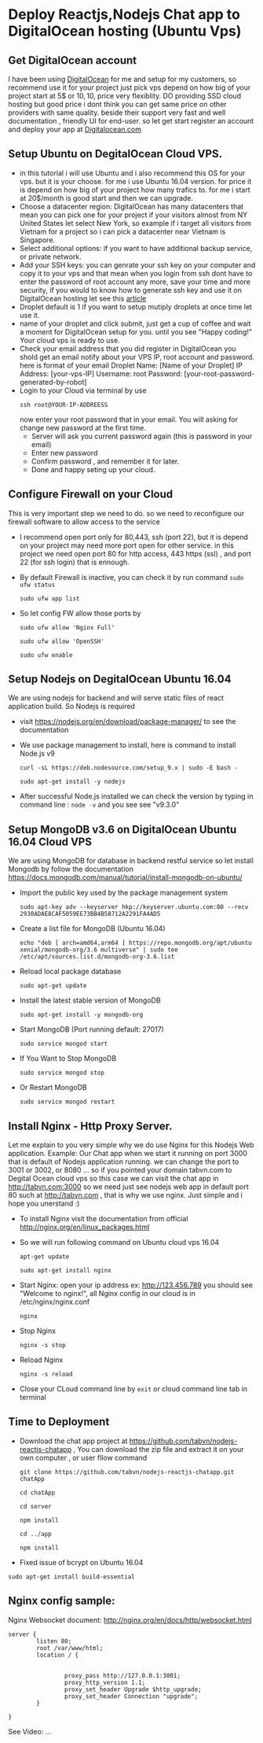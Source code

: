 # Deploy Reactjs,Nodejs Chat app to DigitalOcean hosting (Ubuntu Vps)

## Get DigitalOcean account

I have been using <a href="https://m.do.co/c/bb792e37b9dd">DigitalOcean</a> for me and setup for my customers, so  recommend use it for your project just pick vps depend on how big of your project
start at 5$ or 10$, 10$, price very flexiblity. DO providing SSD cloud hosting but good price i dont think you can get same price on other providers with same quality.
beside their support very fast and well documentation , friendly UI for end-user. 
so let get start register an account and deploy your app at <a href="https://m.do.co/c/bb792e37b9dd">Digitalocean.com</a>

## Setup Ubuntu on DegitalOcean Cloud VPS.

*  in this tutorial i will use Ubuntu and i also recommend this OS for your vps. but it is your choose. for me i use Ubuntu 16.04 version.
for price it is depend on how big of your project how many trafics to. for me i start at 20$/month is good start and then we can upgrade.
* Choose a datacenter region: DigitalOcean has many datacenters that mean you can pick one for your project if your visitors almost from NY United States let select New York, so example if i target all visitors from Vietnam for a project so i can pick a datacenter near Vietnam is Singapore.
* Select additional options: if you want to have additional  backup service, or  private network. 
* Add your SSH keys: you can genrate your ssh key on your computer and copy it to your vps and that mean when you login from ssh dont have to enter the password of root account any more, save your time and more security, if you would to know how to generate ssh key and use it on DigitalOcean hosting let see this <a href="https://www.digitalocean.com/community/tutorials/how-to-use-ssh-keys-with-digitalocean-droplets">article</a>
* Droplet default is 1 if you want to setup mutiply droplets at once time let use it.
* name of your droplet and click submit, just get a cup of coffee and wait a moment for DigitalOcean setup for you. until you see "Happy coding!" Your cloud vps is ready to use.
* Check your email address that you did register in DigitalOcean you shold get an email notify about your VPS IP, root account and password.
here is format of your email
Droplet Name: [Name of your Droplet]
IP Address: [your-vps-IP]
Username: root
Password: [your-root-password-generated-by-robot]
* Login to your Cloud via terminal by use 
  ```
  ssh root@YOUR-IP-ADDREESS 
  ```
  now enter your root password that in your email. You will asking for change new password at the first time.
  + Server will ask you current password again (this is password in your email)
  + Enter new password
  + Confirm password , and remember it for later. 
  + Done and happy seting up your cloud.

## Configure Firewall on your Cloud

This is very important step we need to do. so we need to reconfigure our firewall software to allow access to the service
* I recommend open port only for 80,443, ssh (port 22), but it is depend on your project may need more port open for other service. in this project we need open port 80 for http access, 443 https (ssl) , and port 22 (for ssh login) that is ennough.
* By default Firewall is inactive, you can check it by run command 
``` sudo ufw status ```

  ```
  sudo ufw app list
  ```
* So let config FW allow those ports by
  ```
  sudo ufw allow 'Nginx Full'
  
  ```
  
  
  ```
  sudo ufw allow 'OpenSSH'
  
  ```
  
  ```
  sudo ufw enable
  ```

## Setup Nodejs on DegitalOcean Ubuntu 16.04 
We are using nodejs for backend and will serve static files of react application build. So Nodejs is required
* visit https://nodejs.org/en/download/package-manager/ to see the documentation
* We use package management to install, here is command to install Node.js v9

  ```
  curl -sL https://deb.nodesource.com/setup_9.x | sudo -E bash -

  ```
  ```
  sudo apt-get install -y nodejs
  ```
* After successful Node.js installed we can check the version by typing in command line : ``` node -v ``` and you see see "v9.3.0" 

## Setup MongoDB v3.6 on DigitalOcean Ubuntu 16.04 Cloud VPS

We are using MongoDB for database in backend restful service so let install Mongodb by follow the documentation https://docs.mongodb.com/manual/tutorial/install-mongodb-on-ubuntu/ 
* Import the public key used by the package management system 

  ```
  sudo apt-key adv --keyserver hkp://keyserver.ubuntu.com:80 --recv 2930ADAE8CAF5059EE73BB4B58712A2291FA4AD5

  ```
* Create a list file for MongoDB (Ubuntu 16.04)
  ```
  echo "deb [ arch=amd64,arm64 ] https://repo.mongodb.org/apt/ubuntu xenial/mongodb-org/3.6 multiverse" | sudo tee /etc/apt/sources.list.d/mongodb-org-3.6.list

  ```
* Reload local package database

  ```
  sudo apt-get update
  ```
* Install the latest stable version of MongoDB 
  ```
  sudo apt-get install -y mongodb-org
  ```
* Start MongoDB (Port running default: 27017)
  ```
  sudo service mongod start
  
  ```
* If You Want to Stop MongoDB
  ```
  sudo service mongod stop
  ```
* Or Restart MongoDB
  ```
  sudo service mongod restart
  ```
 
## Install Nginx - Http Proxy Server. 
Let me explain to you very simple why we do use Nginx for this Nodejs Web application. 
Example: Our Chat app when we start it running on port 3000 that is default of Nodejs application running. we can change the port to 3001 or 3002, or 8080 ... so if you pointed your domain tabvn.com to Degital Ocean cloud vps so this case we can visit the chat app in http://tabvn.com:3000 
so we need just see nodejs web app in default port 80 such at http://tabvn.com , that is why we use nginx. Just simple and i hope you unerstand :)

* To install Nginx visit the documentation from official http://nginx.org/en/linux_packages.html 
* So we will run following command on Ubuntu cloud vps 16.04
  ```
  apt-get update
  ```
  
  ```
  sudo apt-get install nginx
  ```
* Start Nginx:  open your ip address ex: http://123.456.789 you should see "Welcome to nginx!", all Nginx config in our cloud is in /etc/nginx/nginx.conf
  ```
  nginx
  ```
* Stop Nginx 
 
   ```
   nginx -s stop

   ```
* Reload Nginx
  ```
  nginx -s reload
  ```
* Close your CLoud command line by ``` exit ``` or cloud command line tab in terminal

## Time to Deployment 

* Download the chat app project at https://github.com/tabvn/nodejs-reactjs-chatapp , You can download the zip file and extract it on your own computer , or user fllow command
  ```
  git clone https://github.com/tabvn/nodejs-reactjs-chatapp.git chatApp
  ```
  ```
  cd chatApp
  ```
  ```
  cd server
  ```
  ```
  npm install
  ```
   ```
   cd ../app
   ```
   ```
   npm install
   ```

* Fixed issue of bcrypt on Ubuntu 16.04

```
sudo apt-get install build-essential

```


## Nginx config sample:
Nginx Websocket document: http://nginx.org/en/docs/http/websocket.html

```
server {
        listen 80;
        root /var/www/html;
        location / {


                proxy_pass http://127.0.0.1:3001;
                proxy_http_version 1.1;
                proxy_set_header Upgrade $http_upgrade;
                proxy_set_header Connection "upgrade";
        }

}
```
See Video: ...

